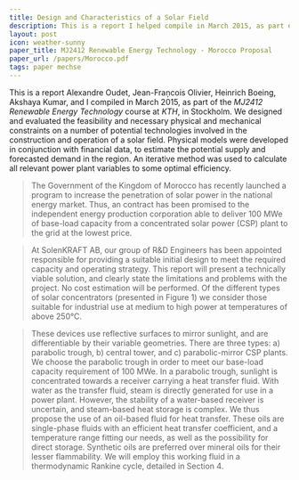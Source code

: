 ```yaml
---
title: Design and Characteristics of a Solar Field
description: This is a report I helped compile in March 2015, as part of the MJ2412 Renewable Energy Technology course at KTH, in Stockholm.
layout: post
icon: weather-sunny
paper_title: MJ2412 Renewable Energy Technology - Morocco Proposal
paper_url: /papers/Morocco.pdf
tags: paper mechse
---
```


This is a report Alexandre Oudet, Jean-Fraņcois Olivier, Heinrich Boeing, Akshaya Kumar, and I compiled in March 2015, as part of the _MJ2412 Renewable Energy Technology_ course at _KTH_, in Stockholm. We designed and evaluated the feasibility and necessary physical and mechanical constraints on a number of potential technologies involved in the construction and operation of a solar field. Physical models were developed in conjunction with financial data, to estimate the potential supply and forecasted demand in the region. An iterative method was used to calculate all relevant power plant variables to some optimal efficiency.

>The Government of the Kingdom of Morocco has recently launched a program to increase the penetration of solar power in the national energy market. Thus, an contract has been promised to the independent energy production corporation able to deliver 100 MWe of base-load capacity from a concentrated solar power (CSP) plant to the grid at the lowest price.

>At SolenKRAFT AB, our group of R&D Engineers has been appointed responsible for providing a suitable initial design to meet the required capacity and operating strategy. This report will present a technically viable solution, and clearly state the limitations and problems with the project. No cost estimation will be performed. Of the different types of solar concentrators (presented in Figure 1) we consider those suitable for industrial use at medium to high power at temperatures of above 250°C.

>These devices use reflective surfaces to mirror sunlight, and are differentiable by their variable geometries. There are three types: a) parabolic trough, b) central tower, and c) parabolic-mirror CSP plants.
We choose the parabolic trough in order to meet our base-load capacity requirement of 100 MWe. In a parabolic trough, sunlight is concentrated towards a receiver carrying a heat transfer fluid. With water as the transfer fluid, steam is directly generated for use in a power plant. However, the stability of a water-based receiver is uncertain, and steam-based heat storage is complex. We thus propose the use of an oil-based fluid for heat transfer. These oils are single-phase fluids with an efficient heat transfer coefficient, and a temperature range fitting our needs, as well as the possibility for direct storage. Synthetic oils are preferred over mineral oils for their lesser flammability. We will employ this working fluid in a thermodynamic Rankine cycle, detailed in Section 4.
